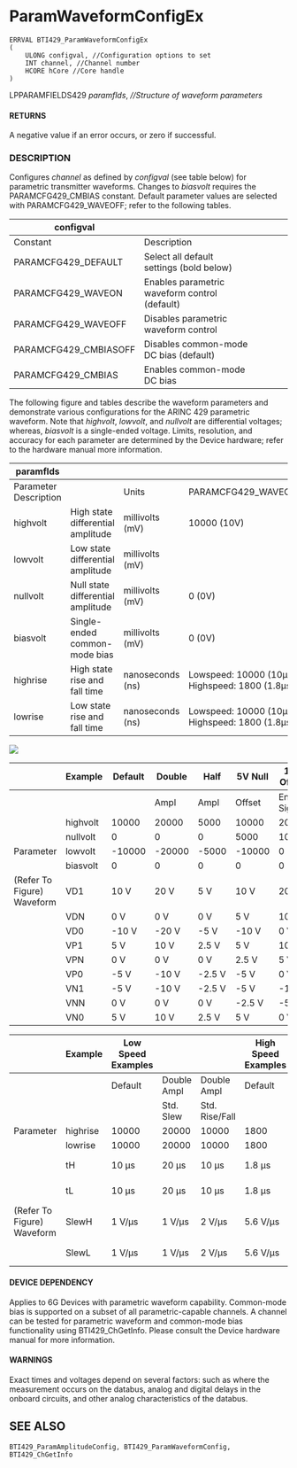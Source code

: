 # **ParamWaveformConfigEx**

```
ERRVAL BTI429_ParamWaveformConfigEx
(
    ULONG configval, //Configuration options to set
    INT channel, //Channel number
    HCORE hCore //Core handle
)
```
LPPARAMFIELDS429 *paramflds*, *//Structure of waveform parameters*

#### **RETURNS**

A negative value if an error occurs, or zero if successful.

### **DESCRIPTION**

Configures *channel* as defined by *configval* (see table below) for parametric transmitter waveforms. Changes to *biasvolt* requires the PARAMCFG429\_CMBIAS constant. Default parameter values are selected with PARAMCFG429\_WAVEOFF; refer to the following tables.

| configval             |                                               |  |  |  |  |
|-----------------------|-----------------------------------------------|--|--|--|--|
| Constant              | Description                                   |  |  |  |  |
| PARAMCFG429_DEFAULT   | Select all default settings (bold below)      |  |  |  |  |
| PARAMCFG429_WAVEON    | Enables parametric waveform control (default) |  |  |  |  |
| PARAMCFG429_WAVEOFF   | Disables parametric waveform control          |  |  |  |  |
| PARAMCFG429_CMBIASOFF | Disables common-mode DC bias (default)        |  |  |  |  |
| PARAMCFG429_CMBIAS    | Enables common-mode DC bias                   |  |  |  |  |

The following figure and tables describe the waveform parameters and demonstrate various configurations for the ARINC 429 parametric waveform. Note that *highvolt*, *lowvolt*, and *nullvolt* are differential voltages; whereas, *biasvolt* is a single-ended voltage. Limits, resolution, and accuracy for each parameter are determined by the Device hardware; refer to the hardware manual more information.

| paramflds                |                                      |                     |                                                   |  |  |  |  |
|--------------------------|--------------------------------------|---------------------|---------------------------------------------------|--|--|--|--|
| Parameter<br>Description |                                      | Units               | PARAMCFG429_WAVEOFF                               |  |  |  |  |
| highvolt                 | High state<br>differential amplitude | millivolts<br>(mV)  | 10000 (10V)                                       |  |  |  |  |
| lowvolt                  | Low state<br>differential amplitude  | millivolts<br>(mV)  |                                                   |  |  |  |  |
| nullvolt                 | Null state<br>differential amplitude | millivolts<br>(mV)  | 0 (0V)                                            |  |  |  |  |
| biasvolt                 | Single-ended<br>common-mode bias     | millivolts<br>(mV)  | 0 (0V)                                            |  |  |  |  |
| highrise                 | High state<br>rise and fall time     | nanoseconds<br>(ns) | Lowspeed: 10000 (10µs)<br>Highspeed: 1800 (1.8µs) |  |  |  |  |
| lowrise                  | Low state<br>rise and fall time      | nanoseconds<br>(ns) | Lowspeed: 10000 (10µs)<br>Highspeed: 1800 (1.8µs) |  |  |  |  |

![](_page_0_Figure_12.jpeg)

|                               | Example  | Default | Double | Half   | 5V Null | 10V Offset    | 5V Common |
|-------------------------------|----------|---------|--------|--------|---------|---------------|-----------|
|                               |          |         | Ampl   | Ampl   | Offset  | Entire Signal | Mode Bias |
|                               | highvolt | 10000   | 20000  | 5000   | 10000   | 20000         | 10000     |
|                               | nullvolt | 0       | 0      | 0      | 5000    | 10000         | 0         |
| Parameter                     | lowvolt  | -10000  | -20000 | -5000  | -10000  | 0             | -10000    |
|                               | biasvolt | 0       | 0      | 0      | 0       | 0             | 5000      |
| (Refer To Figure)<br>Waveform | VD1      | 10 V    | 20 V   | 5 V    | 10 V    | 20 V          | 10 V      |
|                               | VDN      | 0 V     | 0 V    | 0 V    | 5 V     | 10 V          | 0 V       |
|                               | VD0      | -10 V   | -20 V  | -5 V   | -10 V   | 0 V           | -10 V     |
|                               | VP1      | 5 V     | 10 V   | 2.5 V  | 5 V     | 10 V          | 10 V      |
|                               | VPN      | 0 V     | 0 V    | 0 V    | 2.5 V   | 5 V           | 5 V       |
|                               | VP0      | -5 V    | -10 V  | -2.5 V | -5 V    | 0 V           | 0 V       |
|                               | VN1      | -5 V    | -10 V  | -2.5 V | -5 V    | -10 V         | 0 V       |
|                               | VNN      | 0 V     | 0 V    | 0 V    | -2.5 V  | -5 V          | 5 V       |
|                               | VN0      | 5 V     | 10 V   | 2.5 V  | 5 V     | 0 V           | 10 V      |

|                               | Example  | Low Speed Examples |             |                | High Speed Examples |           |                |
|-------------------------------|----------|--------------------|-------------|----------------|---------------------|-----------|----------------|
|                               |          | Default            | Double Ampl | Double Ampl    | Default             | Half Ampl | Half Ampl      |
|                               |          |                    | Std. Slew   | Std. Rise/Fall |                     | Std. Slew | Std. Rise/Fall |
| Parameter                     | highrise | 10000              | 20000       | 10000          | 1800                | 900       | 1800           |
|                               | lowrise  | 10000              | 20000       | 10000          | 1800                | 900       | 1800           |
|                               | tH       | 10 µs              | 20 µs       | 10 µs          | 1.8 µs              | 0.9 µs    | 1.8 µs         |
|                               | tL       | 10 µs              | 20 µs       | 10 µs          | 1.8 µs              | 0.9 µs    | 1.8 µs         |
| (Refer To Figure)<br>Waveform | SlewH    | 1 V/µs             | 1 V/µs      | 2 V/µs         | 5.6 V/µs            | 5.6 V/µs  | 2.8 V/µs       |
|                               | SlewL    | 1 V/µs             | 1 V/µs      | 2 V/µs         | 5.6 V/µs            | 5.6 V/µs  | 2.8 V/µs       |

#### **DEVICE DEPENDENCY**

Applies to 6G Devices with parametric waveform capability. Common-mode bias is supported on a subset of all parametric-capable channels. A channel can be tested for parametric waveform and common-mode bias functionality using BTI429\_ChGetInfo. Please consult the Device hardware manual for more information.

#### **WARNINGS**

Exact times and voltages depend on several factors: such as where the measurement occurs on the databus, analog and digital delays in the onboard circuits, and other analog characteristics of the databus.

## **SEE ALSO**

```
BTI429_ParamAmplitudeConfig, BTI429_ParamWaveformConfig, BTI429_ChGetInfo
```